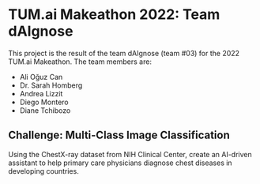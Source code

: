 # TUM.ai Makeathon 2022: Team dAIgnose
This project is the result of the team dAIgnose (team #03) for the 2022 TUM.ai Makeathon. The team members are:
- Ali Oğuz Can
- Dr. Sarah Homberg
- Andrea Lizzit
- Diego Montero
- Diane Tchibozo

## Challenge: Multi-Class Image Classification
Using the ChestX-ray dataset from NIH Clinical Center, create an AI-driven assistant to help primary care physicians diagnose chest diseases in developing countries.